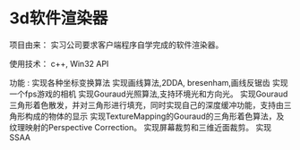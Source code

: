 # 3d软件渲染器
项目由来：
	实习公司要求客户端程序自学完成的软件渲染器。

使用技术：
	c++, Win32 API

功能 :
	实现各种坐标变换算法
	实现画线算法,2DDA, bresenham,画线反锯齿
	实现一个fps游戏的相机
	实现Gouraud光照算法,支持环境光和方向光。
	实现Gouraud三角形着色散发，并对三角形进行填充，同时实现自己的深度缓冲功能，支持由三角形构成的物体的显示
	实现TextureMapping的Gouraud的三角形着色算法，及纹理映射的Perspective Correction。
	实现屏幕裁剪和三维近面裁剪。
	实现SSAA

